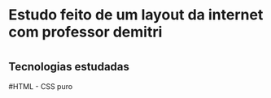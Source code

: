<h1>Estudo feito de um layout da internet com professor demitri<h1/>

<h2>Tecnologias estudadas</h2>

#HTML - CSS puro

